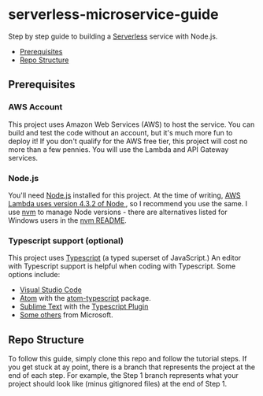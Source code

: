 # serverless-microservice-guide
Step by step guide to building a [Serverless](http://serverless.com/) service
with Node.js.

* [Prerequisites](#prerequisites)
* [Repo Structure](#repo-structure)

## Prerequisites

### AWS Account
This project uses Amazon Web Services (AWS) to host the service. You can build
and test the code without an account, but it's much more fun to deploy it!
If you don't qualify for the AWS free tier, this project will cost no more than
a few pennies. You will use the Lambda and API Gateway services.

### Node.js
You'll need [Node.js](https://nodejs.org/en/) installed for this project. At the
time of writing, [AWS Lambda uses version 4.3.2 of Node
](http://docs.aws.amazon.com/lambda/latest/dg/current-supported-versions.html),
so I recommend you use the same. I use [nvm](https://github.com/creationix/nvm)
to manage Node versions - there are alternatives listed for Windows users in the
[nvm README](https://github.com/creationix/nvm/blob/master/README.markdown).

### Typescript support (optional)
This project uses [Typescript](https://www.typescriptlang.org/) (a typed
superset of JavaScript.) An editor with Typescript support is helpful when
coding with Typescript. Some options include:

* [Visual Studio Code](https://code.visualstudio.com/)
* [Atom](https://atom.io/) with the [atom-typescript](https://atom.io/packages/atom-typescript) package.
* [Sublime Text](https://www.sublimetext.com/) with the [Typescript Plugin](https://github.com/Microsoft/TypeScript-Sublime-Plugin)
* [Some others](https://github.com/Microsoft/TypeScript/wiki/TypeScript-Editor-Support)
from Microsoft.

## Repo Structure
To follow this guide, simply clone this repo and follow the tutorial steps.
If you get stuck at ay point, there is a branch that represents the project at
the end of each step. For example, the Step 1 branch represents what your
project should look like (minus gitignored files) at the end of Step 1.
